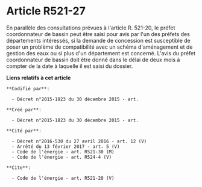 # Article R521-27

En parallèle des consultations prévues à l'article R. 521-20, le préfet coordonnateur de bassin peut être saisi pour avis par
l'un des préfets des départements intéressés, si la demande de concession est susceptible de poser un problème de
compatibilité avec un schéma d'aménagement et de gestion des eaux ou si plus d'un département est concerné. L'avis du préfet
coordonnateur de bassin doit être donné dans le délai de deux mois à compter de la date à laquelle il est saisi du dossier.

**Liens relatifs à cet article**

	**Codifié par**:

	  - Décret n°2015-1823 du 30 décembre 2015 - art.

	**Créé par**:

	  - Décret n°2015-1823 du 30 décembre 2015 - art.

	**Cité par**:

	  - Décret n°2016-530 du 27 avril 2016 - art. 12 (V)
	  - Arrêté du 13 février 2017 - art. 5 (V)
	  - Code de l'énergie - art. R521-30 (M)
	  - Code de l'énergie - art. R524-4 (V)

	**Cite**:

	  - Code de l'énergie - art. R521-20 (V)
